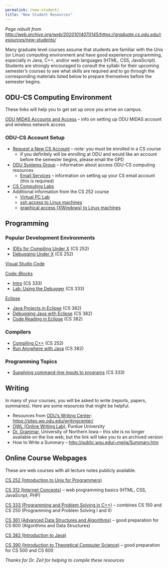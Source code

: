 ```yaml
---
permalink: /new-student/
title: "New Student Resources"
---
```


*Page rebuilt from http://web.archive.org/web/20201014070145/https://graduate.cs.odu.edu/resources/new-students/*

Many graduate level courses assume that students are familiar with the Unix (or Linux) computing environment and have good experience programming, especially in Java, C++, and/or web languages (HTML, CSS, JavaScript). Students are strongly encouraged to consult the syllabi for their upcoming semester’s courses to see what skills are required and to go through the corresponding materials listed below to prepare themselves before the semester begins.

## ODU-CS Computing Environment

These links will help you to get set up once you arrive on campus.

[ODU MIDAS Accounts and Access](https://www.odu.edu/ts/access) – info on setting up ODU MIDAS account and wireless network access

### ODU-CS Account Setup

* [Request a New CS Account](https://accounts.cs.odu.edu/) – note: you must be enrolled in a CS course
  * if you definitely will be enrolling at ODU and would like an account before the semester begins, please email the GPD
* [ODU Systems Group](https://systems.cs.odu.edu/Main_Page) – information about access ODU-CS computing resources
  * [Email Services](https://systems.cs.odu.edu/Email_Services) – information on setting up your CS email account (this is required)
* [CS Computing Labs](https://systems.cs.odu.edu/Computing_Labs)
* Additional information from the CS 252 course
  * [Virtual PC Lab](https://www.cs.odu.edu/~zeil/cs333/latest/Public/usingCodeBlocks1/index.html#thevirtualpclab)
  * [ssh access to Linux machines](https://www.cs.odu.edu/~zeil/cs252/latest/Public/loggingin/index.html#startingaremotetext-modeunixsession)
  * [graphical access (XWindows) to Linux machines](https://www.cs.odu.edu/~zeil/cs252/latest/Public/xwinlaunch/index.html)

## Programming

### Popular Development Environments

* [IDEs for Compiling Under X](https://www.cs.odu.edu/~zeil/cs252/latest/Public/progdevx/index.html) (CS 252)
* [Debugging Under X](https://www.cs.odu.edu/~zeil/cs252/latest/Public/debugx/index.html) (CS 252)

[Visual Studio Code](https://code.visualstudio.com/)

[Code::Blocks](http://www.codeblocks.org/)
* [Intro](https://www.cs.odu.edu/~zeil/cs333/latest/Public/usingCodeBlocks1/index.html) (CS 333)
* [Lab: Using the Debugger](https://www.cs.odu.edu/~zeil/cs333/latest/Public/cb_debugger/index.html) (CS 333)

[Eclipse](https://www.eclipse.org/)
* [Java Projects in Eclipse](https://www.cs.odu.edu/~zeil/cs382/latest/Public/usingEclipse/) (CS 382)
* [Debugging Java with Eclipse](https://www.cs.odu.edu/~zeil/cs382/latest/Public/debugging/) (CS 382)
* [Code Reading in Eclipse](https://www.cs.odu.edu/~zeil/cs382/latest/Public/codeReading/) (CS 382)

### Compilers
* [Compiling C++](https://www.cs.odu.edu/~zeil/cs252/latest/Public/compilation/index.html) (CS 252)
* [Run Anywhere with Java](https://www.cs.odu.edu/~zeil/cs382/latest/Public/runAnywhere/index.html) (CS 382)

### Programming Topics
* [Supplying command-line inputs to programs](https://www.cs.odu.edu/~zeil/cs333/latest/Public/supplyingInputsLab/index.html) (CS 333)

## Writing

In many of your courses, you will be asked to write (reports, papers, summaries). Here are some resources that might be helpful.

* Resources from [ODU’s Writing Center](https://www.odu.edu/al/centers/writing-center): https://sites.wp.odu.edu/writingcenter/
* [OWL (Online Writing Lab)](https://owl.purdue.edu/), Purdue University
* [Dr. Grammar](https://web.archive.org/web/20150725234932/http://www.drgrammar.org/), University of Northern Iowa – this site is no longer available on the live web, but the link will take you to an archived version
* How to Write a Summary – http://public.wsu.edu/~mejia/Summary.htm

## Online Course Webpages

These are web courses with all lecture notes publicly available.

[CS 252 (Introduction to Unix for Programmers)](https://www.cs.odu.edu/~zeil/cs252/latest/Directory/outline/index.html)

[CS 312 (Internet Concepts)](https://www.cs.odu.edu/~mweigle/CS312-F20/) – web programming basics (HTML, CSS, JavaScript, PHP)

[CS 333 (Programming and Problem Solving in C++)](https://www.cs.odu.edu/~zeil/cs333/latest/Directory/outline/index.html) – combines CS 150 and CS 250 (Programming and Problem Solving I and II)

[CS 361 (Advanced Data Structures and Algorithms)](https://www.cs.odu.edu/~zeil/cs361/latest/Directory/outline/) – good preparation for CS 600 (Algorithms and Data Structures)

[CS 382 (Introduction to Java)](https://www.cs.odu.edu/~zeil/cs382/latest/Directory/outline/index.html)

[CS 390 (Introduction to Theoretical Computer Science)](https://www.cs.odu.edu/~zeil/cs390/latest/Directory/outline/index.html) – good preparation for CS 500 and CS 600

*Thanks for Dr. Zeil for helping to compile these resources*

